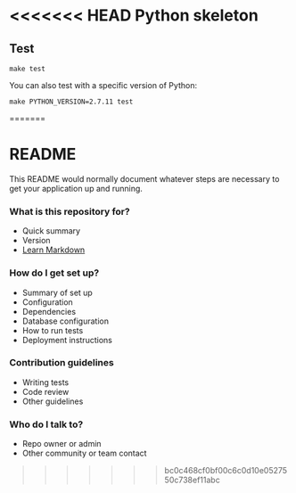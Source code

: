 <<<<<<< HEAD
Python skeleton 
===

Test
---

    make test

You can also test with a specific version of Python:

    make PYTHON_VERSION=2.7.11 test
=======
# README #

This README would normally document whatever steps are necessary to get your application up and running.

### What is this repository for? ###

* Quick summary
* Version
* [Learn Markdown](https://bitbucket.org/tutorials/markdowndemo)

### How do I get set up? ###

* Summary of set up
* Configuration
* Dependencies
* Database configuration
* How to run tests
* Deployment instructions

### Contribution guidelines ###

* Writing tests
* Code review
* Other guidelines

### Who do I talk to? ###

* Repo owner or admin
* Other community or team contact
>>>>>>> bc0c468cf0bf00c6c0d10e0527550c738ef11abc
